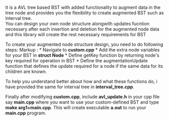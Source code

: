 It is a AVL tree based BST with added functionality to augment data in the tree node and provides you the flexibility to create augmented BST such as Interval tree.<br />
You can design your own node structure alongwith updates fucntion necessary after each insertion and deletion for the augmented node data and this library will create the rest necessary requirements for BST

To create your augmented node structure design, you need to do following steps:
Markup : * Navigate to <b>custom.cpp</b>
		* Add the extra node variables for your BST in <b>struct Node</b>
		* Define getKey function by returning node's key required for operation in BST
		* Define the augmentationUpdate function that defines the update required for a node if the same data for its children are known.


To help you understand better about how and what these functions do, i have provided the same for interval tree in <b>interval_tree.cpp</b>.

Finally after modifying <b>custom.cpp</b>, include <b>avl_update.h</b> in your cpp file say <b>main.cpp</b> where you want to use your custom-defined BST and type <b>make arg1=main.cpp</b>. This will create executable <b>a.out</b> to run your <b>main.cpp</b> program.